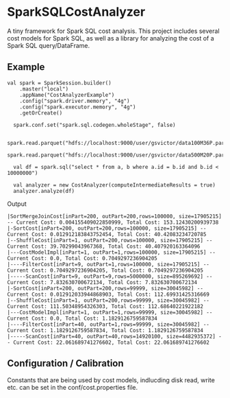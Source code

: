 # SparkSQLCostAnalyzer

A tiny framework for Spark SQL cost analysis. This project includes several cost models for Spark SQL, as well as a library for analyzing the cost of a Spark SQL query/DataFrame.

## Example
```
val spark = SparkSession.builder()
    .master("local")
    .appName("CostAnalyzerExample")
    .config("spark.driver.memory", "4g")
    .config("spark.executor.memory", "4g")
    .getOrCreate()

  spark.conf.set("spark.sql.codegen.wholeStage", false)

  spark.read.parquet("hdfs://localhost:9000/user/gsvictor/data100M36P.parquet").createOrReplaceTempView("a")
  spark.read.parquet("hdfs://localhost:9000/user/gsvictor/data500M20P.parquet").createOrReplaceTempView("b")

  val df = spark.sql("select * from a, b where a.id = b.id and b.id < 10000000")

  val analyzer = new CostAnalyzer(computeIntermediateResults = true)
  analyzer.analyze(df)
```
Output
```
|SortMergeJoinCost[inPart=200, outPart=200,rows=100000, size=17905215] -- Current Cost: 0.004155409022850999, Total Cost: 153.12430200939738
|-SortCost[inPart=200, outPart=200,rows=100000, size=17905215] -- Current Cost: 0.012912183843752454, Total Cost: 40.42083234720785
|--ShuffleCost[inPart=1, outPart=200,rows=100000, size=17905215] -- Current Cost: 39.70299043967368, Total Cost: 40.407920163364096
|---CostModelImpl[inPart=1, outPart=1,rows=100000, size=17905215] -- Current Cost: 0.0, Total Cost: 0.7049297236904205
|----FilterCost[inPart=9, outPart=1,rows=100000, size=17905215] -- Current Cost: 0.7049297236904205, Total Cost: 0.7049297236904205
|-----ScanCost[inPart=9, outPart=9,rows=5000000, size=895269692] -- Current Cost: 7.832630700672134, Total Cost: 7.832630700672134
|-SortCost[inPart=200, outPart=200,rows=99999, size=30045982] -- Current Cost: 0.012912033944868903, Total Cost: 112.69931425316669
|--ShuffleCost[inPart=1, outPart=200,rows=99999, size=30045982] -- Current Cost: 111.50348954326303, Total Cost: 112.68640221922182
|---CostModelImpl[inPart=1, outPart=1,rows=99999, size=30045982] -- Current Cost: 0.0, Total Cost: 1.1829126759587834
|----FilterCost[inPart=40, outPart=1,rows=99999, size=30045982] -- Current Cost: 1.1829126759587834, Total Cost: 1.1829126759587834
|-----ScanCost[inPart=40, outPart=40,rows=14920100, size=4482935372] -- Current Cost: 22.061689741276602, Total Cost: 22.061689741276602
```

## Configuration / Calibration
Constants that are being used by cost models, indlucding disk read, write etc. can be set in the conf/cost.properties file.
